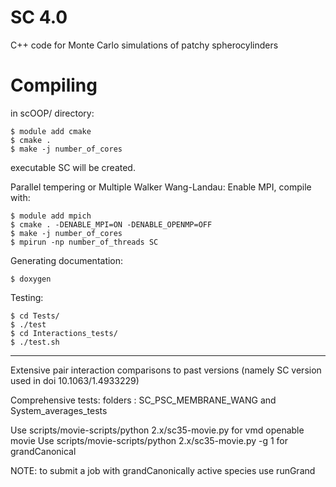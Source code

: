 SC 4.0
==

C++ code for Monte Carlo simulations of patchy spherocylinders

Compiling
=========

in scOOP/ directory:

    $ module add cmake
    $ cmake .
    $ make -j number_of_cores

executable SC will be created.

Parallel tempering or Multiple Walker Wang-Landau:
Enable MPI, compile with:

    $ module add mpich
    $ cmake . -DENABLE_MPI=ON -DENABLE_OPENMP=OFF
    $ make -j number_of_cores
    $ mpirun -np number_of_threads SC

Generating documentation:

    $ doxygen

Testing:

    $ cd Tests/
    $ ./test
    $ cd Interactions_tests/
    $ ./test.sh

--------------------------------------------------------------------------------

Extensive pair interaction comparisons to past versions
(namely SC version used in doi 10.1063/1.4933229)

Comprehensive tests:
  folders : SC_PSC_MEMBRANE_WANG and System_averages_tests

Use scripts/movie-scripts/python 2.x/sc35-movie.py for vmd openable movie
Use scripts/movie-scripts/python 2.x/sc35-movie.py -g 1 for grandCanonical

NOTE: to submit a job with grandCanonically active species use runGrand
